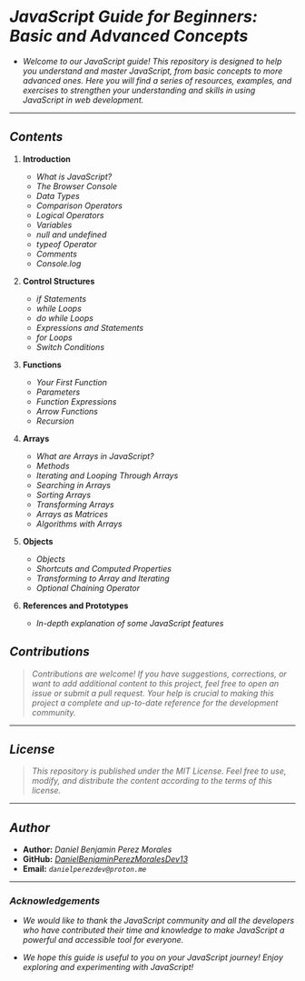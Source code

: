 <!-- Author: Daniel Benjamin Perez Morales -->
<!-- GitHub: https://github.com/DanielBenjaminPerezMoralesDev13 -->
<!-- Gitlab: https://gitlab.com/DanielBenjaminPerezMoralesDev13 -->
<!-- Email: danielperezdev@proton.me -->

# ***JavaScript Guide for Beginners: Basic and Advanced Concepts***

- *Welcome to our JavaScript guide! This repository is designed to help you understand and master JavaScript, from basic concepts to more advanced ones. Here you will find a series of resources, examples, and exercises to strengthen your understanding and skills in using JavaScript in web development.*

---

## ***Contents***

1. **Introduction**
    - *What is JavaScript?*
    - *The Browser Console*
    - *Data Types*
    - *Comparison Operators*
    - *Logical Operators*
    - *Variables*
    - *null and undefined*
    - *typeof Operator*
    - *Comments*
    - *Console.log*

2. **Control Structures**
    - *if Statements*
    - *while Loops*
    - *do while Loops*
    - *Expressions and Statements*
    - *for Loops*
    - *Switch Conditions*

3. **Functions**
    - *Your First Function*
    - *Parameters*
    - *Function Expressions*
    - *Arrow Functions*
    - *Recursion*

4. **Arrays**
    - *What are Arrays in JavaScript?*
    - *Methods*
    - *Iterating and Looping Through Arrays*
    - *Searching in Arrays*
    - *Sorting Arrays*
    - *Transforming Arrays*
    - *Arrays as Matrices*
    - *Algorithms with Arrays*

5. **Objects**
    - *Objects*
    - *Shortcuts and Computed Properties*
    - *Transforming to Array and Iterating*
    - *Optional Chaining Operator*

6. **References and Prototypes**
    - *In-depth explanation of some JavaScript features*

## ***Contributions***

> *Contributions are welcome! If you have suggestions, corrections, or want to add additional content to this project, feel free to open an issue or submit a pull request. Your help is crucial to making this project a complete and up-to-date reference for the development community.*

---

## ***License***

> *This repository is published under the MIT License. Feel free to use, modify, and distribute the content according to the terms of this license.*

---

## ***Author***

- **Author:** *Daniel Benjamin Perez Morales*
- **GitHub:** *[DanielBenjaminPerezMoralesDev13](https://github.com/DanielBenjaminPerezMoralesDev13 "https://github.com/DanielBenjaminPerezMoralesDev13")*
- **Email:** *`danielperezdev@proton.me`*

---

### ***Acknowledgements***

- *We would like to thank the JavaScript community and all the developers who have contributed their time and knowledge to make JavaScript a powerful and accessible tool for everyone.*

- *We hope this guide is useful to you on your JavaScript journey! Enjoy exploring and experimenting with JavaScript!*
